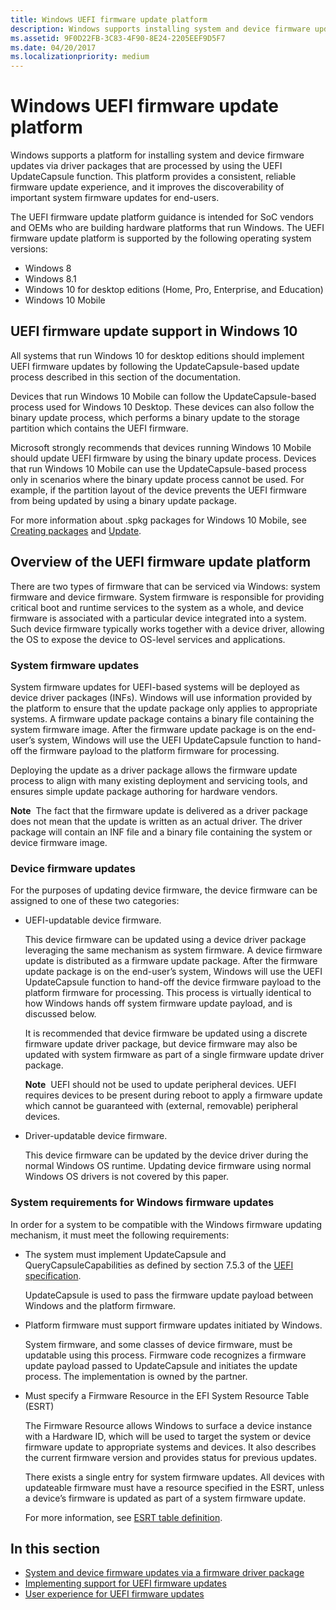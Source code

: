 ```yaml
---
title: Windows UEFI firmware update platform
description: Windows supports installing system and device firmware updates via driver packages that are processed using the UpdateCapsule function.
ms.assetid: 9F0D22FB-3C83-4F90-8E24-2205EEF9D5F7
ms.date: 04/20/2017
ms.localizationpriority: medium
---
```


# Windows UEFI firmware update platform


Windows supports a platform for installing system and device firmware updates via driver packages that are processed by using the UEFI UpdateCapsule function. This platform provides a consistent, reliable firmware update experience, and it improves the discoverability of important system firmware updates for end-users.

The UEFI firmware update platform guidance is intended for SoC vendors and OEMs who are building hardware platforms that run Windows. The UEFI firmware update platform is supported by the following operating system versions:

-   Windows 8
-   Windows 8.1
-   Windows 10 for desktop editions (Home, Pro, Enterprise, and Education)
-   Windows 10 Mobile

## UEFI firmware update support in Windows 10


All systems that run Windows 10 for desktop editions should implement UEFI firmware updates by following the UpdateCapsule-based update process described in this section of the documentation.

Devices that run Windows 10 Mobile can follow the UpdateCapsule-based process used for Windows 10 Desktop. These devices can also follow the binary update process, which performs a binary update to the storage partition which contains the UEFI firmware.

Microsoft strongly recommends that devices running Windows 10 Mobile should update UEFI firmware by using the binary update process. Devices that run Windows 10 Mobile can use the UpdateCapsule-based process only in scenarios where the binary update process cannot be used. For example, if the partition layout of the device prevents the UEFI firmware from being updated by using a binary update package.

For more information about .spkg packages for Windows 10 Mobile, see [Creating packages](https://msdn.microsoft.com/library/dn756642) and [Update](https://msdn.microsoft.com/library/dn757518).

## Overview of the UEFI firmware update platform


There are two types of firmware that can be serviced via Windows: system firmware and device firmware. System firmware is responsible for providing critical boot and runtime services to the system as a whole, and device firmware is associated with a particular device integrated into a system. Such device firmware typically works together with a device driver, allowing the OS to expose the device to OS-level services and applications.

### System firmware updates

System firmware updates for UEFI-based systems will be deployed as device driver packages (INFs). Windows will use information provided by the platform to ensure that the update package only applies to appropriate systems. A firmware update package contains a binary file containing the system firmware image. After the firmware update package is on the end-user’s system, Windows will use the UEFI UpdateCapsule function to hand-off the firmware payload to the platform firmware for processing.

Deploying the update as a driver package allows the firmware update process to align with many existing deployment and servicing tools, and ensures simple update package authoring for hardware vendors.

**Note**  The fact that the firmware update is delivered as a driver package does not mean that the update is written as an actual driver. The driver package will contain an INF file and a binary file containing the system or device firmware image.

 

### Device firmware updates

For the purposes of updating device firmware, the device firmware can be assigned to one of these two categories:

-   UEFI-updatable device firmware.

    This device firmware can be updated using a device driver package leveraging the same mechanism as system firmware. A device firmware update is distributed as a firmware update package. After the firmware update package is on the end-user’s system, Windows will use the UEFI UpdateCapsule function to hand-off the device firmware payload to the platform firmware for processing. This process is virtually identical to how Windows hands off system firmware update payload, and is discussed below.

    It is recommended that device firmware be updated using a discrete firmware update driver package, but device firmware may also be updated with system firmware as part of a single firmware update driver package.

    **Note**  UEFI should not be used to update peripheral devices. UEFI requires devices to be present during reboot to apply a firmware update which cannot be guaranteed with (external, removable) peripheral devices.

     

-   Driver-updatable device firmware.

    This device firmware can be updated by the device driver during the normal Windows OS runtime. Updating device firmware using normal Windows OS drivers is not covered by this paper.

### System requirements for Windows firmware updates

In order for a system to be compatible with the Windows firmware updating mechanism, it must meet the following requirements:

-   The system must implement UpdateCapsule and QueryCapsuleCapabilities as defined by section 7.5.3 of the [UEFI specification](http://go.microsoft.com/fwlink/p/?LinkId=218221).

    UpdateCapsule is used to pass the firmware update payload between Windows and the platform firmware.

-   Platform firmware must support firmware updates initiated by Windows.

    System firmware, and some classes of device firmware, must be updatable using this process. Firmware code recognizes a firmware update payload passed to UpdateCapsule and initiates the update process. The implementation is owned by the partner.

-   Must specify a Firmware Resource in the EFI System Resource Table (ESRT)

    The Firmware Resource allows Windows to surface a device instance with a Hardware ID, which will be used to target the system or device firmware update to appropriate systems and devices. It also describes the current firmware version and provides status for previous updates.

    There exists a single entry for system firmware updates. All devices with updateable firmware must have a resource specified in the ESRT, unless a device’s firmware is updated as part of a system firmware update.

    For more information, see [ESRT table definition](esrt-table-definition.md).

## In this section


-   [System and device firmware updates via a firmware driver package](system-and-device-firmware-updates-via-a-firmware-driver-package.md)
-   [Implementing support for UEFI firmware updates](implementing-support-for-uefi-firmware-updates.md)
-   [User experience for UEFI firmware updates](user-experience-for-uefi-firmware-updates.md)

 

 





